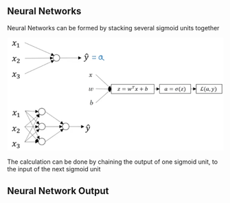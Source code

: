 ## Neural Networks

Neural Networks can be formed by stacking several sigmoid units together

![alt text][logo1]

[logo1]: 1.png "1"

The calculation can be done by chaining the output of one sigmoid unit, to the input of the next sigmoid unit

## Neural Network Output


